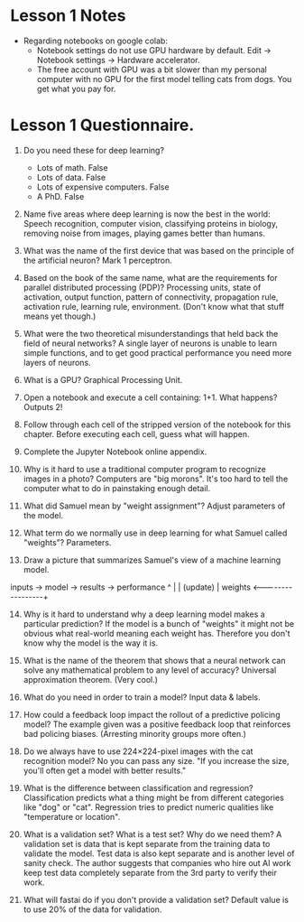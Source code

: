 # Lesson 1 Notes
* Regarding notebooks on google colab:
  * Notebook settings do not use GPU hardware by default. Edit -> Notebook settings -> Hardware accelerator.
  * The free account with GPU was a bit slower than my personal computer with no GPU for the first model telling cats from dogs. You get what you pay for.


# Lesson 1 Questionnaire.

1. Do you need these for deep learning?
   * Lots of math. False
   * Lots of data. False
   * Lots of expensive computers. False
   * A PhD. False

2. Name five areas where deep learning is now the best in the world:
Speech recognition, computer vision, classifying proteins in biology, removing noise from images, playing games better than humans.

3. What was the name of the first device that was based on the principle of the artificial neuron?
Mark 1 perceptron.

4. Based on the book of the same name, what are the requirements for parallel distributed processing (PDP)?
Processing units, state of activation, output function, pattern of connectivity, propagation rule, activation rule, learning rule, environment. (Don't know what that stuff means yet though.)

5. What were the two theoretical misunderstandings that held back the field of neural networks?
A single layer of neurons is unable to learn simple functions, and to get good practical performance you need more layers of neurons.

6. What is a GPU?
Graphical Processing Unit.

7. Open a notebook and execute a cell containing: 1+1. What happens?
Outputs 2!

8. Follow through each cell of the stripped version of the notebook for this chapter. Before executing each cell, guess what will happen.

9. Complete the Jupyter Notebook online appendix.

10. Why is it hard to use a traditional computer program to recognize images in a photo?
Computers are "big morons". It's too hard to tell the computer what to do in painstaking enough detail.

11. What did Samuel mean by "weight assignment"?
Adjust parameters of the model.

12. What term do we normally use in deep learning for what Samuel called "weights"?
Parameters.

13. Draw a picture that summarizes Samuel's view of a machine learning model.

   inputs -> model -> results -> performance
               ^                      |
               |          (update)    |
            weights <-----------------+

14. Why is it hard to understand why a deep learning model makes a particular prediction?
If the model is a bunch of "weights" it might not be obvious what real-world meaning each weight has.
Therefore you don't know why the model is the way it is.

15. What is the name of the theorem that shows that a neural network can solve any mathematical problem to any level of accuracy?
Universal approximation theorem. (Very cool.)

16. What do you need in order to train a model?
Input data & labels.

17. How could a feedback loop impact the rollout of a predictive policing model?
The example given was a positive feedback loop that reinforces bad policing biases. (Arresting minority groups more often.)

18. Do we always have to use 224×224-pixel images with the cat recognition model?
No you can pass any size. "If you increase the size, you'll often get a model with better results."

19. What is the difference between classification and regression?
Classification predicts what a thing might be from different categories like "dog" or "cat".
Regression tries to predict numeric qualities like "temperature or location".

20. What is a validation set? What is a test set? Why do we need them?
A validation set is data that is kept separate from the training data to validate the model.
Test data is also kept separate and is another level of sanity check. The author suggests that companies who hire
out AI work keep test data completely separate from the 3rd party to verify their work.

21. What will fastai do if you don't provide a validation set?
Default value is to use 20% of the data for validation.
